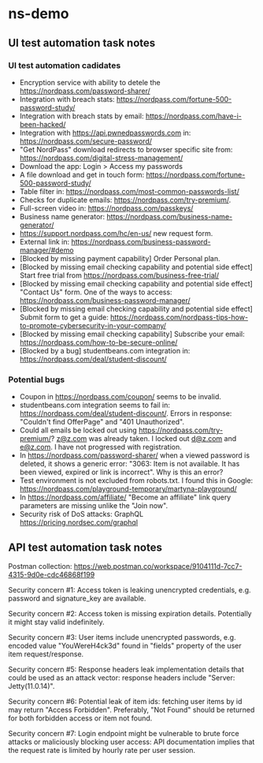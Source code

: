 # ns-demo

## UI test automation task notes

### UI test automation cadidates

- Encryption service with ability to detele the  https://nordpass.com/password-sharer/
- Integration with breach stats: https://nordpass.com/fortune-500-password-study/
- Integration with breach stats by email: https://nordpass.com/have-i-been-hacked/
- Integration with https://api.pwnedpasswords.com in: https://nordpass.com/secure-password/
- "Get NordPass" download redirects to browser specific site from: https://nordpass.com/digital-stress-management/
- Download the app: Login > Access my passwords
- A file download and get in touch form: https://nordpass.com/fortune-500-password-study/
- Table filter in: https://nordpass.com/most-common-passwords-list/
- Checks for duplicate emails: https://nordpass.com/try-premium/.
- Full-screen video in: https://nordpass.com/passkeys/
- Business name generator: https://nordpass.com/business-name-generator/
- https://support.nordpass.com/hc/en-us/ new request form.
- External link in: https://nordpass.com/business-password-manager/#demo
- [Blocked by missing payment capability] Order Personal plan.
- [Blocked by missing email checking capability and potential side effect] Start free trial from https://nordpass.com/business-free-trial/
- [Blocked by missing email checking capability and potential side effect] "Contact Us" form. One of the ways to access: https://nordpass.com/business-password-manager/
- [Blocked by missing email checking capability and potential side effect] Submit form to get a guide: https://nordpass.com/nordpass-tips-how-to-promote-cybersecurity-in-your-company/
- [Blocked by missing email checking capability] Subscribe your email: https://nordpass.com/how-to-be-secure-online/
- [Blocked by a bug] studentbeans.com integration in: https://nordpass.com/deal/student-discount/

### Potential bugs

- Coupon in https://nordpass.com/coupon/ seems to be invalid.
- studentbeans.com integration seems to fail in: https://nordpass.com/deal/student-discount/. Errors in response: "Couldn't find OfferPage" and "401 Unauthorized".
- Could all emails be locked out using https://nordpass.com/try-premium/? z@z.com was already taken. I locked out d@z.com and e@z.com. I have not progressed with registration.
- In https://nordpass.com/password-sharer/ when a viewed password is deleted, it shows a generic error: "3063: Item is not available. It has been viewed, expired or link is incorrect". Why is this an error?
- Test environment is not excluded from robots.txt. I found this in Google: https://nordpass.com/playground-temporary/martyna-playground/
- In https://nordpass.com/affiliate/ "Become an affiliate" link query parameters are missing unlike the "Join now".
- Security risk of DoS attacks: GraphQL https://pricing.nordsec.com/graphql

## API test automation task notes

Postman collection: https://web.postman.co/workspace/9104111d-7cc7-4315-9d0e-cdc46868f199

Security concern #1:
Access token is leaking unencrypted credentials, e.g. password and signature_key are available.

Security concern #2:
Access token is missing expiration details. Potentially it might stay valid indefinitely.

Security concern #3:
User items include unencrypted passwords, e.g. encoded value "YouWereH4ck3d" found in "fields" property of the user item request/response.

Security concern #5:
Response headers leak implementation details that could be used as an attack vector: response headers include "Server: Jetty(11.0.14)".

Security concern #6:
Potential leak of item ids: fetching user items by id may return "Access Forbidden". Preferably, "Not Found" should be returned for both forbidden access or item not found.

Security concern #7:
Login endpoint might be vulnerable to brute force attacks or maliciously blocking user access: API documentation implies that the request rate is limited by hourly rate per user session.
